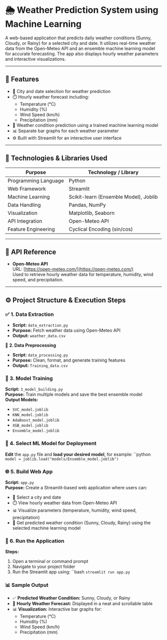 # 🌦️ Weather Prediction System using Machine Learning

A web-based application that predicts daily weather conditions (Sunny, Cloudy, or Rainy) for a selected city and date. It utilizes real-time weather data from the Open-Meteo API and an ensemble machine learning model for accurate forecasting. The app also displays hourly weather parameters and interactive visualizations.

---

## 📌 Features

- 📍 City and date selection for weather prediction
- ⏱️ Hourly weather forecast including:
  - Temperature (°C)
  - Humidity (%)
  - Wind Speed (km/h)
  - Precipitation (mm)
- 🔮 Weather condition prediction using a trained machine learning model
- 📊 Separate bar graphs for each weather parameter
- ⚙️ Built with Streamlit for an interactive user interface

---

## 🧠 Technologies & Libraries Used

| Purpose              | Technology / Library                |
|----------------------|-------------------------------------|
| Programming Language | Python                              |
| Web Framework        | Streamlit                           |
| Machine Learning     | Scikit-learn (Ensemble Model), Joblib |
| Data Handling        | Pandas, NumPy                       |
| Visualization        | Matplotlib, Seaborn                 |
| API Integration      | Open-Meteo API                      |
| Feature Engineering  | Cyclical Encoding (sin/cos)         |

---

## 🔗 API Reference

- **Open-Meteo API**  
  URL: [https://open-meteo.com/](https://open-meteo.com/)  
  Used to retrieve hourly weather data for temperature, humidity, wind speed, and precipitation.

---

## ⚙️ Project Structure & Execution Steps

### ✅ 1. Data Extraction

- **Script:** `data_extraction.py`
- **Purpose:** Fetch weather data using Open-Meteo API
- **Output:** `weather_data.csv`

🔧 **2. Data Preprocessing**

- **Script:** `data_processing.py`  
- **Purpose:** Clean, format, and generate training features  
- **Output:** `Training_data.csv`

### 🧠 3. Model Training

**Script:** `3_model_building.py`  
**Purpose:** Train multiple models and save the best ensemble model  
**Output Models:**
- `SVC_model.joblib`
- `KNN_model.joblib`
- `AdaBoost_model.joblib`
- `XGB_model.joblib`
- `Ensemble_model.joblib`

### 🔄 4. Select ML Model for Deployment

**Edit** the `app.py` file and **load your desired model**, for example:
``python
`model = joblib.load("models/Ensemble_model.joblib")`


### 🌐 5. Build Web App

**Script:** `app.py`  
**Purpose:** Create a Streamlit-based web application where users can:
- 📍 Select a city and date
- ⏱️ View hourly weather data from Open-Meteo API
- 📊 Visualize parameters (temperature, humidity, wind speed, precipitation)
- 🔮 Get predicted weather condition (Sunny, Cloudy, Rainy) using the selected machine learning model

### 🚀 6. Run the Application

**Steps:**
1. Open a terminal or command prompt  
2. Navigate to your project folder  
3. Run the Streamlit app using:
``bash
`streamlit run app.py`


### 📊 Sample Output

- ✅ **Predicted Weather Condition:** Sunny, Cloudy, or Rainy  
- 📅 **Hourly Weather Forecast:** Displayed in a neat and scrollable table  
- 📊 **Visualization:** Interactive bar graphs for:
  - Temperature (°C)
  - Humidity (%)
  - Wind Speed (km/h)
  - Precipitation (mm)












